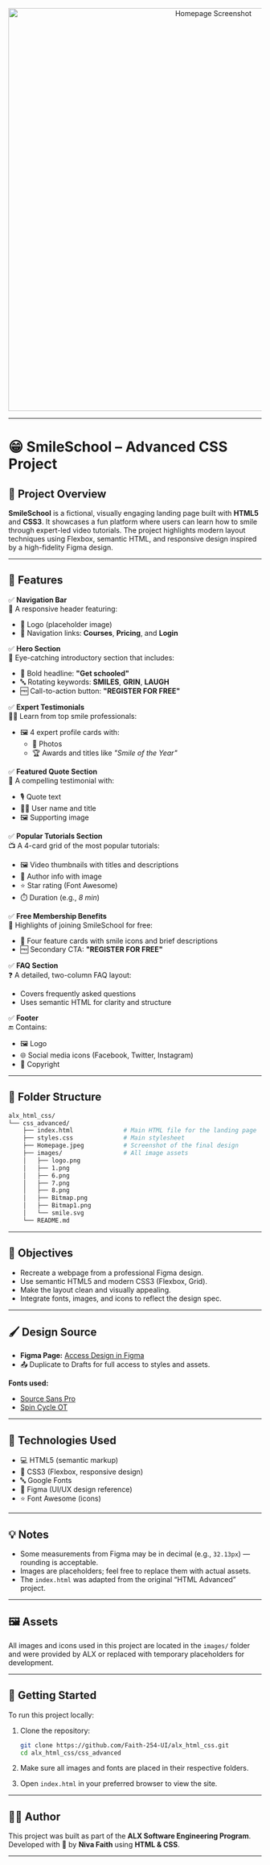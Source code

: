 <p align="center">
  <img src="Homepage.jpeg" alt="Homepage Screenshot" width="800"/>
</p>



---

# 😁 SmileSchool – Advanced CSS Project

## 📘 Project Overview  
**SmileSchool** is a fictional, visually engaging landing page built with **HTML5** and **CSS3**. It showcases a fun platform where users can learn how to smile through expert-led video tutorials. The project highlights modern layout techniques using Flexbox, semantic HTML, and responsive design inspired by a high-fidelity Figma design.

---

## 🚀 Features

✅ **Navigation Bar**  
📌 A responsive header featuring:
- 🔗 Logo (placeholder image)
- 📂 Navigation links: **Courses**, **Pricing**, and **Login**

✅ **Hero Section**  
🎯 Eye-catching introductory section that includes:
- 🧠 Bold headline: **"Get schooled"**
- 🔤 Rotating keywords: **SMILES**, **GRIN**, **LAUGH**
- 🆓 Call-to-action button: **"REGISTER FOR FREE"**

✅ **Expert Testimonials**  
🧑‍🏫 Learn from top smile professionals:
- 🖼️ 4 expert profile cards with:
  - 📸 Photos
  - 🏆 Awards and titles like *"Smile of the Year"*

✅ **Featured Quote Section**  
💬 A compelling testimonial with:
- 🎙️ Quote text
- 🙋‍♂️ User name and title
- 🖼️ Supporting image

✅ **Popular Tutorials Section**  
📺 A 4-card grid of the most popular tutorials:
- 🖼️ Video thumbnails with titles and descriptions
- 👤 Author info with image
- ⭐ Star rating (Font Awesome)
- ⏱️ Duration (e.g., *8 min*)

✅ **Free Membership Benefits**  
🎁 Highlights of joining SmileSchool for free:
- 🧩 Four feature cards with smile icons and brief descriptions
- 🆓 Secondary CTA: **"REGISTER FOR FREE"**

✅ **FAQ Section**  
❓ A detailed, two-column FAQ layout:
- Covers frequently asked questions
- Uses semantic HTML for clarity and structure

✅ **Footer**  
🔚 Contains:
- 🖼️ Logo
- 🌐 Social media icons (Facebook, Twitter, Instagram)
- 📅 Copyright

---

## 📁 Folder Structure

```bash
alx_html_css/
└── css_advanced/
    ├── index.html              # Main HTML file for the landing page
    ├── styles.css              # Main stylesheet
    ├── Homepage.jpeg           # Screenshot of the final design
    ├── images/                 # All image assets
    │   ├── logo.png
    │   ├── 1.png
    │   ├── 6.png
    │   ├── 7.png
    │   ├── 8.png
    │   ├── Bitmap.png
    │   ├── Bitmap1.png
    │   └── smile.svg
    └── README.md
```

---

## 📌 Objectives

- Recreate a webpage from a professional Figma design.
- Use semantic HTML5 and modern CSS3 (Flexbox, Grid).
- Make the layout clean and visually appealing.
- Integrate fonts, images, and icons to reflect the design spec.

---

## 🖌️ Design Source

* **Figma Page:** [Access Design in Figma](https://savanna.alxafrica.com/rltoken/Jc_2Nl9nkKxA8XDcgOIZbA)
* 📤 Duplicate to Drafts for full access to styles and assets.

**Fonts used:**
- [Source Sans Pro](https://fonts.google.com/specimen/Source+Sans+Pro)
- [Spin Cycle OT](https://www.fonts.com/font/spin-cycle)

---

## 🧠 Technologies Used

- 💻 HTML5 (semantic markup)
- 🎨 CSS3 (Flexbox, responsive design)
- 🔤 Google Fonts
- 🎨 Figma (UI/UX design reference)
- ⭐ Font Awesome (icons)

---

## 💡 Notes

- Some measurements from Figma may be in decimal (e.g., `32.13px`) — rounding is acceptable.
- Images are placeholders; feel free to replace them with actual assets.
- The `index.html` was adapted from the original “HTML Advanced” project.

---

## 🖼 Assets

All images and icons used in this project are located in the `images/` folder and were provided by ALX or replaced with temporary placeholders for development.

---

## 🚀 Getting Started

To run this project locally:

1. Clone the repository:

   ```bash
   git clone https://github.com/Faith-254-UI/alx_html_css.git
   cd alx_html_css/css_advanced
   ```

2. Make sure all images and fonts are placed in their respective folders.

3. Open `index.html` in your preferred browser to view the site.

---

## 👨‍💻 Author

This project was built as part of the **ALX Software Engineering Program**.  
Developed with 💙 by **Niva Faith** using **HTML & CSS**.

---
